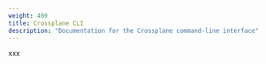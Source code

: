 ```yaml
---
weight: 400
title: Crossplane CLI
description: "Documentation for the Crossplane command-line interface"
---
```


xxx